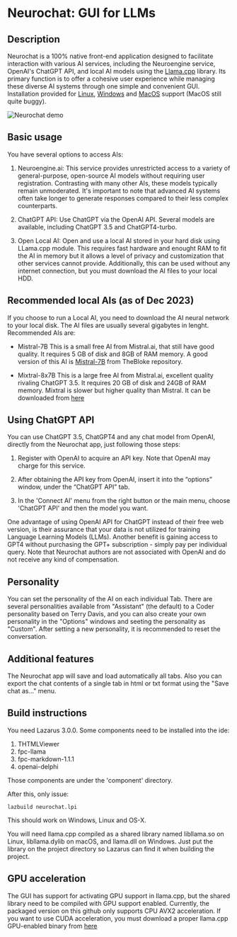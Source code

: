 # Neurochat: GUI for LLMs

## Description
Neurochat is a 100% native front-end application designed to facilitate interaction with various AI services, including the Neuroengine service, OpenAI's ChatGPT API, and local AI models using the [Llama.cpp](https://github.com/ggerganov/llama.cpp) library. Its primary function is to offer a cohesive user experience while managing these diverse AI systems through one simple and convenient GUI. Installation provided for [Linux](https://github.com/ortegaalfredo/neurochat/releases/download/0.3-dev/neurochat-0.3-amd64-ubuntu.deb), [Windows](https://github.com/ortegaalfredo/neurochat/releases/download/0.3-dev/neurochat-0.3-setup-win64.exe) and [MacOS](https://github.com/ortegaalfredo/neurochat/releases/download/0.3-dev/neurochat-0.3-setup-macOS-aarm64.pkg) support (MacOS still quite buggy).

![Neurochat demo](https://raw.githubusercontent.com/ortegaalfredo/neurochat/main/neurochat-demo.gif)

## Basic usage
You have several options to access AIs:

1. Neuroengine.ai: This service provides unrestricted access to a variety of general-purpose, open-source AI models without requiring user registration. Contrasting with many other AIs, these models typically remain unmoderated. It's important to note that advanced AI systems often take longer to generate responses compared to their less complex counterparts.

2. ChatGPT API: Use ChatGPT via the OpenAI API. Several models are available, including ChatGPT 3.5 and ChatGPT4-turbo.

3. Open Local AI: Open and use a local AI stored in your hard disk using LLama.cpp module. This requires fast hardware and enought RAM to fit the AI in memory but it allows a level of privacy and customization that other services cannot provide. Additionally, this can be used without any internet connection, but you must download the AI files to your local HDD.

## Recommended local AIs (as of Dec 2023)

If you choose to run a Local AI, you need to download the AI neural network to your local disk. The AI files are usually several gigabytes in lenght. Recommended AIs are:

* Mistral-7B This is a small free AI from Mistral.ai, that still have good quality. It requires 5 GB of disk and 8GB of RAM memory. A good version of this AI is [Mistral-7B](https://huggingface.co/TheBloke/mistral-7B-finetuned-orca-dpo-v2-GGUF/blob/main/mistral-7b-finetuned-orca-dpo-v2.Q4_K_M.gguf) from TheBloke repository.

* Mixtral-8x7B This is a large free AI from Mistral.ai, excellent quality rivaling ChatGPT 3.5. It requires 20 GB of disk and 24GB of RAM memory. Mixtral is slower but higher quality than Mistral. It can be downloaded from [here](https://huggingface.co/TheBloke/Mixtral-8x7B-Instruct-v0.1-GGUF/resolve/main/mixtral-8x7b-instruct-v0.1.Q3_K_M.gguf)

## Using ChatGPT API

You can use ChatGPT 3.5, ChatGPT4 and any chat model from OpenAI, directly from the Neurochat app, just following those steps:

1. Register with OpenAI to acquire an API key. Note that OpenAI may charge for this service.

2. After obtaining the API key from OpenAI, insert it into the “options” window, under the “ChatGPT API” tab.

3. In the 'Connect AI' menu from the right button or the main menu, choose 'ChatGPT API' and then the model you want.

One advantage of using OpenAI API for ChatGPT instead of their free web version, is their assurance that your data is not utilized for training Language Learning Models (LLMs). Another benefit is gaining access to GPT4 without purchasing the GPT+ subscription - simply pay per individual query. Note that Neurochat authors are not associated with OpenAI and do not receive any kind of compensation.

## Personality

You can set the personality of the AI on each individual Tab. There are several personalities available from "Assistant" (the default) to a Coder personality based on Terry Davis, and you can also create your own personality in the "Options" windows and seeting the personality as "Custom". After setting a new personality, it is recommended to reset the conversation.

## Additional features

The Neurochat app will save and load automatically all tabs. Also you can export the chat contents of a single tab in html or txt format using the "Save chat as..." menu.

## Build instructions

You need Lazarus 3.0.0. Some components need to be installed into the ide:

1. THTMLViewer
2. fpc-llama
3. fpc-markdown-1.1.1
4. openai-delphi

Those components are under the 'component' directory.

After this, only issue:

```lazbuild neurochat.lpi```

This should work on Windows, Linux and OS-X.

You will need llama.cpp compiled as a shared library named libllama.so on Linux, libllama.dylib on macOS, and llama.dll on Windows. Just put the library on the project directory so Lazarus can find it when building the project.

## GPU acceleration

The GUI has support for activating GPU support in llama.cpp, but the shared library need to be compiled with GPU support enabled. 
Currently, the packaged version on this github only supports CPU AVX2 acceleration. If you want to use CUDA acceleration, you must download a proper llama.cpp GPU-enabled binary from [here](https://github.com/ggerganov/llama.cpp/releases/tag/b1696)


